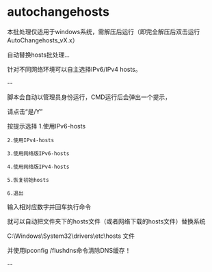 # autochangehosts




本批处理仅适用于windows系统，需解压后运行（即完全解压后双击运行AutoChangehosts_vX.x）

自动替换hosts批处理...

针对不同网络环境可以自主选择IPv6/IPv4 hosts。

-- 

脚本会自动以管理员身份运行，CMD运行后会弹出一个提示，

请点击“是/Y”


按提示选择
 	1.使用IPv6-hosts

	2.使用IPv4-hosts
	
	3.使用网络版IPv6-hosts
	
	4.使用网络版IPv4-hosts

	5.恢复初始hosts

	6.退出

输入相对应数字并回车执行命令

就可以自动把文件夹下的hosts文件（或者网络下载的hosts文件）替换系统

C:\Windows\System32\drivers\etc\hosts 文件

并使用ipconfig /flushdns命令清除DNS缓存！

--